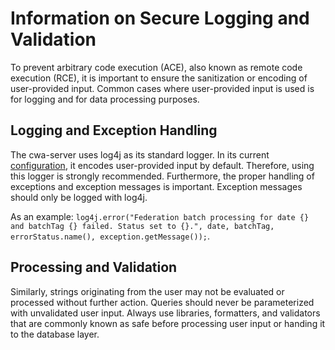 # Information on Secure Logging and Validation

To prevent arbitrary code execution (ACE), also known as remote code execution (RCE), it is important to ensure the sanitization or encoding of user-provided input.
Common cases where user-provided input is used is for logging and for data processing purposes.

## Logging and Exception Handling

The cwa-server uses log4j as its standard logger. In its current [configuration](/services/submission/src/main/resources/log4j2.xml), it encodes user-provided input by default.
Therefore, using this logger is strongly recommended.
Furthermore, the proper handling of exceptions and exception messages is important. Exception messages should only be logged with log4j.

As an example:
`log4j.error("Federation batch processing for date {} and batchTag {} failed. Status set to {}.",
date, batchTag, errorStatus.name(), exception.getMessage());`.

## Processing and Validation

Similarly, strings originating from the user may not be evaluated or processed without further action.
Queries should never be parameterized with unvalidated user input. Always use libraries, formatters, and validators that are commonly known as safe before processing user input or handing it to the database layer.
